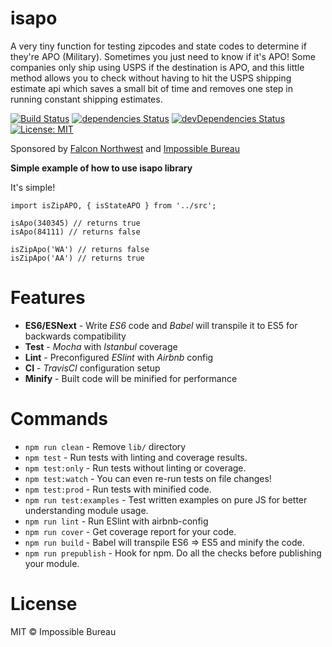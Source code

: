 # isapo

A very tiny function for testing zipcodes and state codes to determine if they're APO (Military). Sometimes you just need to know if it's APO! Some companies only ship using USPS if the destination is APO, and this little method allows you to check without having to hit the USPS shipping estimate api which saves a small bit of time and removes one step in running constant shipping estimates.

[![Build Status](https://travis-ci.org/impossible-bureau/isapo.svg?branch=master)](https://travis-ci.org/impossible-bureau/isapo) [![dependencies Status](https://david-dm.org/impossible-bureau/isapo/status.svg)](https://david-dm.org/impossible-bureau/isapo) [![devDependencies Status](https://david-dm.org/impossible-bureau/isapo/dev-status.svg)](https://david-dm.org/impossible-bureau/isapo?type=dev) [![License: MIT](https://img.shields.io/badge/License-MIT-blue.svg)](https://opensource.org/licenses/MIT)

Sponsored by [Falcon Northwest](https://www.falcon-nw.com/) and [Impossible Bureau](http://www.impossible-bureau.com/)

**Simple example of how to use isapo library**

It's simple!

```
import isZipAPO, { isStateAPO } from '../src';

isApo(340345) // returns true
isApo(84111) // returns false

isZipApo('WA') // returns false
isZipApo('AA') // returns true
```

# Features

* **ES6/ESNext** - Write _ES6_ code and _Babel_ will transpile it to ES5 for backwards compatibility
* **Test** - _Mocha_ with _Istanbul_ coverage
* **Lint** - Preconfigured _ESlint_ with _Airbnb_ config
* **CI** - _TravisCI_ configuration setup
* **Minify** - Built code will be minified for performance

# Commands
- `npm run clean` - Remove `lib/` directory
- `npm test` - Run tests with linting and coverage results.
- `npm test:only` - Run tests without linting or coverage.
- `npm test:watch` - You can even re-run tests on file changes!
- `npm test:prod` - Run tests with minified code.
- `npm run test:examples` - Test written examples on pure JS for better understanding module usage.
- `npm run lint` - Run ESlint with airbnb-config
- `npm run cover` - Get coverage report for your code.
- `npm run build` - Babel will transpile ES6 => ES5 and minify the code.
- `npm run prepublish` - Hook for npm. Do all the checks before publishing your module.

# License

MIT © Impossible Bureau
